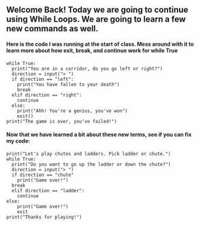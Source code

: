 ## Welcome Back! Today we are going to continue using While Loops. We are going to learn a few new commands as well. 

#### Here is the code I was running at the start of class. Mess around with it to learn more about how exit, break, and continue work for while True
```
while True:
  print("You are in a corridor, do you go left or right?")
  direction = input("> ")
  if direction == "left":
    print("You have fallen to your death")
    break
  elif direction == "right":
    continue
  else:
    print("Ahh! You're a genius, you've won")
    exit()
print("The game is over, you've failed!")
```

#### Now that we have learned a bit about these new terms, see if you can fix my code: 

```
print("Let's play chutes and ladders. Pick ladder or chute.")
while True:
  print("Do you want to go up the ladder or down the chute?")
  direction = input("> ")
  if direction == "chute"
    print("Game over!")
  break
  elif direction == "ladder":
    continue
else:
    print("Game over!")
    exit 
print("Thanks for playing!")
```







